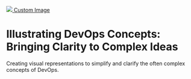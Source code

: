 <p>
  <a href="https://blog.bytebytego.com/?utm_source=site"><img src="images/banner.jpg" /> Custom Image</a>
</p>


# Illustrating DevOps Concepts: Bringing Clarity to Complex Ideas

Creating visual representations to simplify and clarify the often complex concepts of DevOps.